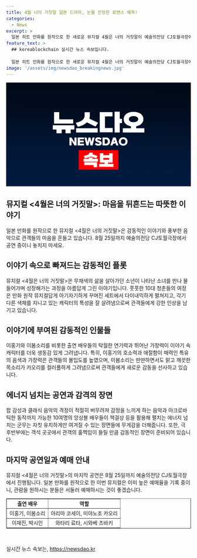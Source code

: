 ```yaml
---
title: 4월 너의 거짓말 일본 드라마, 눈물 진정한 로맨스 예측!
categories:
  - News
excerpt: >
  일본 히트 만화를 원작으로 한 새로운 뮤지컬 4월은 너의 거짓말이 예술의전당 CJ토월극장에서 공연 중이다. 이 작품은 피아노 천재 소년의 트라우마 극복과 청춘의 성장을 그리며 관객들을 감동시킨다. 360도 회전 무대와 다이내믹한 군무, 감정을 끌어올리는 음악과 연기, 그리고 다채로운 색채를 지닌 캐릭터들의 호연이 주목받는다. 이뿐만 아니라 배우들의 탁월한 연기와 음악 작업의 퀄리티도 빛을 발한다. 관객들은 이 작품을 통해 첫사랑, 우정, 꿈에 대한 이야기에 공감하며 감격과 감동을 함께 느낄 수 있다.
feature_text: >
  ## koreablockchain 실시간 뉴스 속보입니다.

  일본 히트 만화를 원작으로 한 새로운 뮤지컬 4월은 너의 거짓말이 예술의전당 CJ토월극장에서 공연 중이다. 이 작품은 피아노 천재 소년의 트라우마 극복과 청춘의 성장을 그리며 관객들을 감동시킨다. 360도 회전 무대와 다이내믹한 군무, 감정을 끌어올리는 음악과 연기, 그리고 다채로운 색채를 지닌 캐릭터들의 호연이 주목받는다. 이뿐만 아니라 배우들의 탁월한 연기와 음악 작업의 퀄리티도 빛을 발한다. 관객들은 이 작품을 통해 첫사랑, 우정, 꿈에 대한 이야기에 공감하며 감격과 감동을 함께 느낄 수 있다.
image: '/assets/img/newsdao_breakingnews.jpg'
---
```


<p><img src="/assets/img/newsdao_breakingnews.jpg" alt="koreablockchain 속보" /></p>

<h2 data-ke-size="size26">뮤지컬 &lt;4월은 너의 거짓말&gt;: 마음을 뒤흔드는 따뜻한 이야기</h2>

<p data-ke-size="size16">일본 만화를 원작으로 한 뮤지컬 &lt;4월은 너의 거짓말&gt;은 감동적인 이야기와 풍부한 음악으로 관객들의 마음을 흔들고 있습니다. 8월 25일까지 예술의전당 CJ토월극장에서 공연 중이니 놓치지 마세요.</p>

<h2 data-ke-size="size24">이야기 속으로 빠져드는 감동적인 플롯</h2>

<p data-ke-size="size16">뮤지컬 &lt;4월은 너의 거짓말&gt;은 무채색의 삶을 살아가던 소년이 나타난 소녀를 만나 물들어가며 성장해가는 과정을 아름답게 그린 이야기입니다. 풋풋한 10대 청춘들의 여정은 만화 원작 뮤지컬답게 아기자기하게 꾸며진 세트에서 다이내믹하게 펼쳐지고, 각기 다른 색채를 지니고 있는 캐릭터의 특성을 잘 살려냄으로써 관객들에게 강한 인상을 남기고 있습니다.</p>

<h2 data-ke-size="size24">이야기에 부여된 감동적인 인물들</h2>

<p data-ke-size="size16">이홍기와 이봄소리를 비롯한 출연 배우들의 탁월한 연기력과 뛰어난 가창력이 이야기 속 캐릭터를 더욱 생동감 있게 그려냅니다. 특히, 이홍기의 호소력과 애절함이 매력인 특유의 음색과 가창력은 관객들의 몰입도를 높였으며, 이봄소리는 딴딴하면서도 맑고 깨끗한 목소리가 카오리를 컬러풀하게 그려냄으로써 관객들에게 새로운 감동을 선사하고 있습니다.</p>

<h2 data-ke-size="size24">에너지 넘치는 공연과 감격의 장면</h2>

<p data-ke-size="size16">팝 감성과 클래식 음악의 격정이 적절히 버무려져 감정을 느끼게 하는 음악과 아크로바틱한 동작까지 가능한 10여명의 앙상블 배우들이 책걸상 등을 활용해 펼치는 에너지 넘치는 군무는 자칫 유치하게만 여겨질 수 있는 장면들에 무게감을 더해줍니다. 또한, 극 후반부에는 객석 곳곳에서 관객의 훌쩍임이 들릴 만큼 감동적인 장면이 준비되어 있습니다.</p>

<h2 data-ke-size="size24">마지막 공연일과 예매 안내</h2>

<p data-ke-size="size16">뮤지컬 &lt;4월은 너의 거짓말&gt;의 마지막 공연은 8월 25일까지 예술의전당 CJ토월극장에서 진행됩니다. 일본 만화를 원작으로 한 이번 뮤지컬은 이미 높은 예매율을 기록 중이니, 관람을 원하시는 분들은 서둘러 예매하시는 것이 좋겠습니다.</p>

<table style="width: 100%;" border="1">
<tbody>
<tr>
<td style="text-align: center; height: 17px;"><b>출연 배우</b></td>
<td style="text-align: center; height: 17px;"><b>역할</b></td>
</tr>
<tr>
<td style="text-align: center; height: 17px;">이홍기, 이봄소리</td>
<td style="text-align: center; height: 17px;">아리마 코세이, 미야노조 카오리</td>
</tr>
<tr>
<td style="text-align: center; height: 17px;">이재진, 박시인</td>
<td style="text-align: center; height: 17px;">와타리 료타, 시와베 츠바키</td>
</tr>
</tbody>
</table>

<p data-ke-size="size16">&nbsp;</p>
실시간 뉴스 속보는, <a href="https://newsdao.kr" rel="dofollow">https://newsdao.kr</a>


